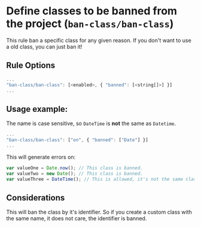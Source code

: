 # Define classes to be banned from the project (`ban-class/ban-class`)

<!-- end auto-generated rule header -->

This rule ban a specific class for any given reason. If you don't want to use a old class, you can just ban it!

## Rule Options

```js
...
"ban-class/ban-class": [<enabled>, { "banned": [<string[]>] }]
...
```

## Usage example:

The name is case sensitive, so `DateTime` is **not** the same as `Datetime`.

```js
...
"ban-class/ban-class": ["on", { "banned": ["Date"] }]
...
```

This will generate errors on:

```js
var valueOne = Date.now(); // This class is banned.
var valueTwo = new Date(); // This class is banned.
var valueThree = DateTime(); // This is allowed, it's not the same class name.
```

## Considerations

This will ban the class by it's identifier. So if you create a custom class with the same name, it does not care, the identifier is banned.
